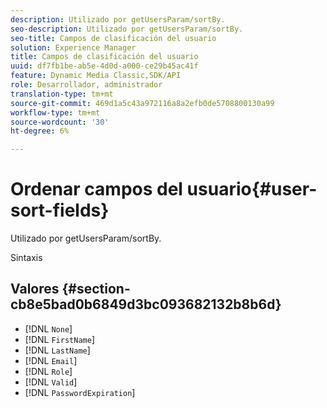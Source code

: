 ```yaml
---
description: Utilizado por getUsersParam/sortBy.
seo-description: Utilizado por getUsersParam/sortBy.
seo-title: Campos de clasificación del usuario
solution: Experience Manager
title: Campos de clasificación del usuario
uuid: df7fb1be-ab5e-4d0d-a000-ce29b45ac41f
feature: Dynamic Media Classic,SDK/API
role: Desarrollador, administrador
translation-type: tm+mt
source-git-commit: 469d1a5c43a972116a8a2efb0de5708800130a99
workflow-type: tm+mt
source-wordcount: '30'
ht-degree: 6%

---
```



# Ordenar campos del usuario{#user-sort-fields}

Utilizado por getUsersParam/sortBy.

Sintaxis

## Valores {#section-cb8e5bad0b6849d3bc093682132b8b6d}

* [!DNL `None`]
* [!DNL `FirstName`]
* [!DNL `LastName`]
* [!DNL `Email`]
* [!DNL `Role`]
* [!DNL `Valid`]
* [!DNL `PasswordExpiration`]

